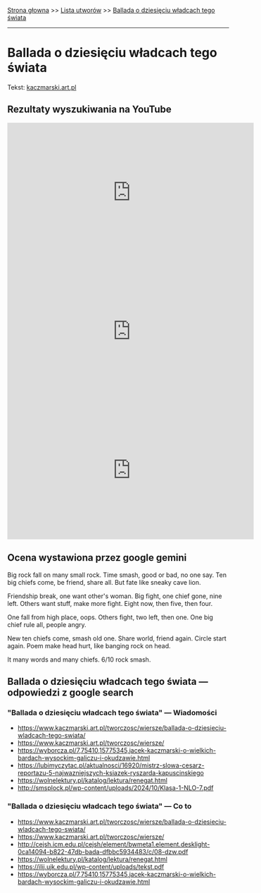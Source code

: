 [Strona głowna](../index.md) >> [Lista utworów](../list.md) >> [Ballada o dziesięciu władcach tego świata](41.md)

---

# Ballada o dziesięciu władcach tego świata

Tekst: [kaczmarski.art.pl](https://www.kaczmarski.art.pl/tworczosc/wiersze/ballada-o-dziesieciu-wladcach-tego-swiata/)

## Rezultaty wyszukiwania na YouTube

<iframe width="560" height="315" src="https://www.youtube.com/embed/XHZSp9VUw4A?si=IdontcarewhotheIRSsendsImnotpayingtaxes" title="YouTube video player" frameborder="0" allow="accelerometer; autoplay; clipboard-write; encrypted-media; gyroscope; picture-in-picture; web-share" referrerpolicy="strict-origin-when-cross-origin" allowfullscreen></iframe>

<iframe width="560" height="315" src="https://www.youtube.com/embed/YBgRBzv2X-8?si=IdontcarewhotheIRSsendsImnotpayingtaxes" title="YouTube video player" frameborder="0" allow="accelerometer; autoplay; clipboard-write; encrypted-media; gyroscope; picture-in-picture; web-share" referrerpolicy="strict-origin-when-cross-origin" allowfullscreen></iframe>

<iframe width="560" height="315" src="https://www.youtube.com/embed/yCeuV682y6w?si=IdontcarewhotheIRSsendsImnotpayingtaxes" title="YouTube video player" frameborder="0" allow="accelerometer; autoplay; clipboard-write; encrypted-media; gyroscope; picture-in-picture; web-share" referrerpolicy="strict-origin-when-cross-origin" allowfullscreen></iframe>

## Ocena wystawiona przez google gemini

Big rock fall on many small rock. Time smash, good or bad, no one say. Ten big chiefs come, be friend, share all. But fate like sneaky cave lion.

Friendship break, one want other's woman. Big fight, one chief gone, nine left. Others want stuff, make more fight. Eight now, then five, then four.

One fall from high place, oops. Others fight, two left, then one. One big chief rule all, people angry.

New ten chiefs come, smash old one. Share world, friend again. Circle start again. Poem make head hurt, like banging rock on head.

It many words and many chiefs. 6/10 rock smash.


## Ballada o dziesięciu władcach tego świata — odpowiedzi z google search

### "Ballada o dziesięciu władcach tego świata" — Wiadomości

 - <https://www.kaczmarski.art.pl/tworczosc/wiersze/ballada-o-dziesieciu-wladcach-tego-swiata/>
 - <https://www.kaczmarski.art.pl/tworczosc/wiersze/>
 - <https://wyborcza.pl/7,75410,15775345,jacek-kaczmarski-o-wielkich-bardach-wysockim-galiczu-i-okudzawie.html>
 - <https://lubimyczytac.pl/aktualnosci/16920/mistrz-slowa-cesarz-reportazu-5-najwazniejszych-ksiazek-ryszarda-kapuscinskiego>
 - <https://wolnelektury.pl/katalog/lektura/renegat.html>
 - <http://smsplock.pl/wp-content/uploads/2024/10/Klasa-1-NLO-7.pdf>

### "Ballada o dziesięciu władcach tego świata" — Co to

 - <https://www.kaczmarski.art.pl/tworczosc/wiersze/ballada-o-dziesieciu-wladcach-tego-swiata/>
 - <https://www.kaczmarski.art.pl/tworczosc/wiersze/>
 - <http://cejsh.icm.edu.pl/cejsh/element/bwmeta1.element.desklight-0ca14094-b822-47db-bada-dfbbc5934483/c/08-dzw.pdf>
 - <https://wolnelektury.pl/katalog/lektura/renegat.html>
 - <https://ilij.ujk.edu.pl/wp-content/uploads/tekst.pdf>
 - <https://wyborcza.pl/7,75410,15775345,jacek-kaczmarski-o-wielkich-bardach-wysockim-galiczu-i-okudzawie.html>


